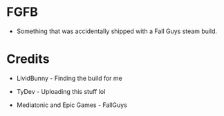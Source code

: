 # FGFB
 
* Something that was accidentally shipped with a Fall Guys steam build.

# Credits

* LividBunny - Finding the build for me

* TyDev - Uploading this stuff lol

* Mediatonic and Epic Games - FallGuys
